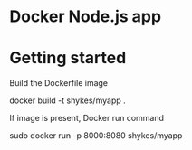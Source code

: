 
Docker Node.js app
============================================================

# Getting started

Build the Dockerfile image

docker build -t shykes/myapp .

If image is present, Docker run command

sudo docker run -p 8000:8080 shykes/myapp
